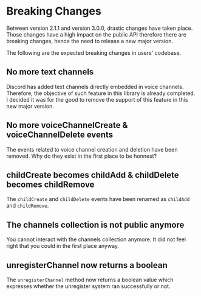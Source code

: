 # Breaking Changes

Between version 2.1.1 and version 3.0.0, drastic changes have taken place.
Those changes have a high impact on the public API therefore there are breaking changes, hence
the need to release a new major version.

The following are the expected breaking changes in users' codebase.

## No more text channels
Discord has added text channels directly embedded in voice channels. Therefore, the objective
of such feature in this library is already completed. I decided it was for the good to remove
the support of this feature in this new major version.

## No more voiceChannelCreate & voiceChannelDelete events
The events related to voice channel creation and deletion have been removed. Why do they exist
in the first place to be honnest?

## childCreate becomes childAdd & childDelete becomes childRemove
The `childCreate` and `childDelete` events have been renamed as `childAdd` and `childRemove`.

## The channels collection is not public anymore
You cannot interact with the channels collection anymore. It did not feel right that you could
in the first place anyway.

## unregisterChannel now returns a boolean
The `unregisterChannel` method now returns a boolean value which expresses whether the unregister
system ran successfully or not.